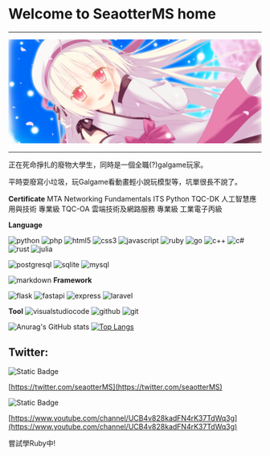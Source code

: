 # Welcome to SeaotterMS home

---

![cover](/cover.png)

---

正在死命掙扎的廢物大學生，同時是一個全職(?)galgame玩家。

平時耍廢寫小垃圾，玩Galgame看動畫輕小說玩模型等，坑單很長不說了。

**Certificate**
MTA Networking Fundamentals
ITS Python
TQC-DK 人工智慧應用與技術 專業級
TQC-OA 雲端技術及網路服務 專業級
工業電子丙級

**Language**

![python](https://img.shields.io/badge/python-033963?logo=python) ![php](https://img.shields.io/badge/php-033963?logo=php) ![html5](https://img.shields.io/badge/html5-033963?logo=html5) ![css3](https://img.shields.io/badge/css3-033963?logo=css3&logoColor=%231572B6) ![javascript](https://img.shields.io/badge/javascript-033963?logo=javascript) ![ruby](https://img.shields.io/badge/ruby-033963?logo=ruby&logoColor=CC342D) ![go](https://img.shields.io/badge/go-033963?logo=go) ![c++](https://img.shields.io/badge/c++-033963?logo=cplusplus&logoColor=00599C) ![c#](https://img.shields.io/badge/csharp-033963?logo=csharp&logoColor=512BD4) ![rust](https://img.shields.io/badge/rust-033963?logo=rust&logoColor=000000) ![julia](https://img.shields.io/badge/julia-033963?logo=julia)

![postgresql](https://img.shields.io/badge/postgresql-033963?logo=postgresql) ![sqlite](https://img.shields.io/badge/sqlite-033963?logo=sqlite&logoColor=003B57) ![mysql](https://img.shields.io/badge/mysql-033963?logo=mysql)

![markdown](https://img.shields.io/badge/markdown-033963?logo=markdown)
**Framework**

![flask](https://img.shields.io/badge/flask-033963?logo=flask&logoColor=000000) ![fastapi](https://img.shields.io/badge/fastapi-033963?logo=fastapi) ![express](https://img.shields.io/badge/express-033963?logo=express&logoColor=000000) ![laravel](https://img.shields.io/badge/laravel-033963?logo=laravel)

**Tool**
![visualstudiocode](https://img.shields.io/badge/visualstudiocode-033963?logo=visualstudiocode&logoColor=007ACC) ![github](https://img.shields.io/badge/github-033963?logo=github&logoColor=181717) ![git](https://img.shields.io/badge/git-033963?logo=git)

![Anurag's GitHub stats](https://github-readme-stats-git-masterrstaa-rickstaa.vercel.app/api?username=peter910820&show_icons=true&theme=blueberry)
[![Top Langs](https://github-readme-stats-git-masterrstaa-rickstaa.vercel.app//api/top-langs/?username=peter910820&layout=pie&theme=blueberry)](https://github.com/anuraghazra/github-readme-stats)

## Twitter:

<img alt="Static Badge" src="https://img.shields.io/badge/x-033963?logo=x&logoColor=000000">

[https://twitter.com/seaotterMS](https://twitter.com/seaotterMS)

<img alt="Static Badge" src="https://img.shields.io/badge/youtube-033963?logo=youtube&logoColor=FF0000">

[https://www.youtube.com/channel/UCB4v828kadFN4rK37TdWq3g](https://www.youtube.com/channel/UCB4v828kadFN4rK37TdWq3g)

嘗試學Ruby中!